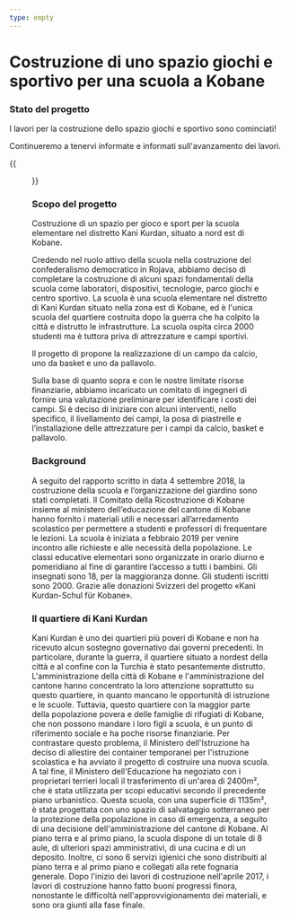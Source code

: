 ```yaml
---
type: empty
---
```

# Costruzione di uno spazio giochi e sportivo per una scuola a Kobane

### Stato del progetto
I lavori per la costruzione dello spazio giochi e sportivo sono cominciati!

Continueremo a tenervi informate e informati sull'avanzamento dei lavori.

{{<figure src="/images/lavori_kobane.jpg">}}

### Scopo del progetto
Costruzione di un spazio per gioco e sport per la scuola elementare nel distretto Kani Kurdan,
situato a nord est di Kobane.

Credendo nel ruolo attivo della scuola nella costruzione del confederalismo democratico in Rojava, abbiamo deciso di completare la costruzione di alcuni spazi fondamentali della scuola
come laboratori, dispositivi, tecnologie, parco giochi e centro sportivo.
La scuola è una scuola elementare nel distretto di Kani Kurdan situato nella zona est di
Kobane, ed è l'unica scuola del quartiere costruita dopo la guerra che ha
colpito la città e distrutto le infrastrutture. La scuola ospita circa 2000 studenti ma è tuttora priva di attrezzature e campi sportivi.

Il progetto di propone la realizzazione di un campo da calcio, uno da basket e uno da pallavolo.

Sulla base di quanto sopra e con le nostre limitate risorse finanziarie, abbiamo incaricato un
comitato di ingegneri di fornire una valutazione preliminare per identificare i costi dei campi. Si è
deciso di iniziare con alcuni interventi, nello specifico, il livellamento dei campi, la posa di
piastrelle e l’installazione delle attrezzature per i campi da calcio, basket e pallavolo.

### Background
A seguito del rapporto scritto in data 4 settembre 2018, la costruzione della scuola e
l’organizzazione del giardino sono stati completati. Il Comitato della Ricostruzione di Kobane
insieme al ministero dell’educazione del cantone di Kobane hanno fornito i materiali utili e
necessari all’arredamento scolastico per permettere a studenti e professori di frequentare le
lezioni.
La scuola è iniziata a febbraio 2019 per venire incontro alle richieste e alle necessità della
popolazione. Le classi educative elementari sono organizzate in orario diurno e pomeridiano al
fine di garantire l’accesso a tutti i bambini. Gli insegnati sono 18, per la maggioranza donne. Gli
studenti iscritti sono 2000.
Grazie alle donazioni Svizzeri del progetto «Kani Kurdan-Schul für Kobane».

### Il quartiere di Kani Kurdan
Kani Kurdan è uno dei quartieri più poveri di Kobane e non ha ricevuto alcun sostegno
governativo dai governi precedenti. In particolare, durante la guerra, il quartiere situato a nordest della città e al confine con la Turchia è stato pesantemente distrutto.
L'amministrazione della città di Kobane e l'amministrazione del cantone hanno concentrato la
loro attenzione soprattutto su questo quartiere, in quanto mancano le opportunità di istruzione e
le scuole. Tuttavia, questo quartiere con la maggior parte della popolazione povera e delle
famiglie di rifugiati di Kobane, che non possono mandare i loro figli a scuola, è un punto di
riferimento sociale e ha poche risorse finanziarie. Per contrastare questo problema, il Ministero
dell'Istruzione ha deciso di allestire dei container temporanei per l'istruzione scolastica e ha
avviato il progetto di costruire una nuova scuola. A tal fine, il Ministero dell'Educazione ha
negoziato con i proprietari terrieri locali il trasferimento di un'area di 2400m², che è stata
utilizzata per scopi educativi secondo il precedente piano urbanistico.
Questa scuola, con una superficie di 1135m², è stata progettata con uno spazio di salvataggio
sotterraneo per la protezione della popolazione in caso di emergenza, a seguito di una
decisione dell'amministrazione del cantone di Kobane. Al piano terra e al primo piano, la scuola
dispone di un totale di 8 aule, di ulteriori spazi amministrativi, di una cucina e di un deposito.
Inoltre, ci sono 6 servizi igienici che sono distribuiti al piano terra e al primo piano e collegati alla
rete fognaria generale.
Dopo l'inizio dei lavori di costruzione nell'aprile 2017, i lavori di costruzione hanno fatto buoni
progressi finora, nonostante le difficoltà nell'approvvigionamento dei materiali, e sono ora giunti
alla fase finale.
